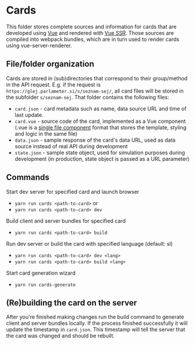 # Cards

This folder stores complete sources and information for cards that are developed using [Vue](https://vuejs.org/) and rendered with [Vue SSR](https://vuejs.org/v2/guide/ssr.html). Those sources are compiled into webpack bundles, which are in turn used to render cards using vue-server-renderer.

## File/folder organization

Cards are stored in (sub)directories that correspond to their group/method in the API request. E.g. if the request is `https://glej.parlameter.si/s/seznam-sej/`, all card files will be stored in the subfolder `s/seznam-sej`. That folder contains the following files:

- `card.json` - card metadata such as name, data source URL and time of last update.
- `card.vue` - source code of the card, implemented as a Vue component (.vue is a [single file component](https://vuejs.org/v2/guide/single-file-components.html) format that stores the template, styling and logic in the same file)
- `data.json` - sample response of the card's data URL, used as data source instead of real API during development
- `state.json` - sample state object, used for simulation purposes during development (in production, state object is passed as a URL parameter)

## Commands

Start dev server for specified card and launch browser
- `yarn run cards <path-to-card>` or
- `yarn run cards <path-to-card> dev`

Build client and server bundles for specified card
- `yarn run cards <path-to-card> build`

Run dev server or build the card with specified language (default: sl)
- `yarn run cards <path-to-card> dev <lang>`
- `yarn run cards <path-to-card> build <lang>`

Start card generation wizard
- `yarn run cards-generate`

## (Re)building the card on the server

After you're finished making changes run the build command to generate client and server bundles locally. If the process finished successfully it will update the timestamp in `card.json`. This timestamp will tell the server that the card was changed and should be rebuilt.
